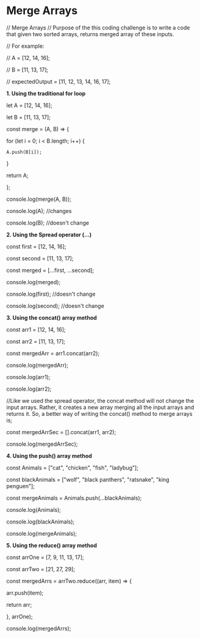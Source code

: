<h1>Merge Arrays</h1>
// Merge Arrays
// Purpose of the this coding challenge is to write a code that given two sorted arrays, returns merged array of these inputs.

// For example:

// A = [12, 14, 16];

// B = [11, 13, 17];

// expectedOutput = [11, 12, 13, 14, 16, 17];


<b>1. Using the traditional for loop</b>

let A = [12, 14, 16];

let B = [11, 13, 17];

const merge = (A, B) => {

  for (let i = 0; i < B.length; i++) {
  
    A.push(B[i]);
  }
  
  return A;

};

console.log(merge(A, B));

console.log(A); //changes

console.log(B); //doesn't change

<b>2. Using the Spread operator (...)</b>

const first = [12, 14, 16];

const second = [11, 13, 17];

const merged = [...first, ...second];

console.log(merged);

console.log(first); //doesn't change

console.log(second); //doesn't change

<b>3. Using the concat() array method</b>

const arr1 = [12, 14, 16];

const arr2 = [11, 13, 17];

const mergedArr = arr1.concat(arr2);

console.log(mergedArr);

console.log(arr1);

console.log(arr2);

//Like we used the spread operator, the concat method will not change the input arrays. Rather, it creates a new array merging all the input arrays and returns it. So, a better way of writing the concat() method to merge arrays is;

const mergedArrSec = [].concat(arr1, arr2);

console.log(mergedArrSec);

<b>4. Using the push() array method</b>

const Animals = ["cat", "chicken", "fish", "ladybug"];

const blackAnimals = ["wolf", "black panthers", "ratsnake", "king penguen"];

const mergeAnimals = Animals.push(...blackAnimals);

console.log(Animals);

console.log(blackAnimals);

console.log(mergeAnimals);

<b>5. Using the reduce() array method</b>

const arrOne = [7, 9, 11, 13, 17];

const arrTwo = [21, 27, 29];

const mergedArrs = arrTwo.reduce((arr, item) => {
 
 arr.push(item);
 
 return arr;

}, arrOne);

console.log(mergedArrs);
